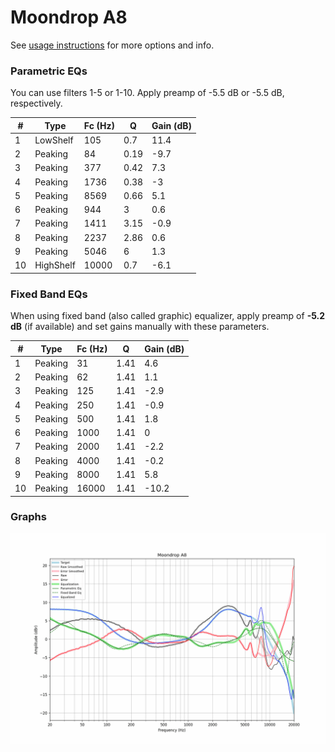 # Moondrop A8
See [usage instructions](https://github.com/jaakkopasanen/AutoEq#usage) for more options and info.

### Parametric EQs
You can use filters 1-5 or 1-10. Apply preamp of -5.5 dB or -5.5 dB, respectively.

|   # | Type      |   Fc (Hz) |    Q |   Gain (dB) |
|-----|-----------|-----------|------|-------------|
|   1 | LowShelf  |       105 | 0.7  |        11.4 |
|   2 | Peaking   |        84 | 0.19 |        -9.7 |
|   3 | Peaking   |       377 | 0.42 |         7.3 |
|   4 | Peaking   |      1736 | 0.38 |        -3   |
|   5 | Peaking   |      8569 | 0.66 |         5.1 |
|   6 | Peaking   |       944 | 3    |         0.6 |
|   7 | Peaking   |      1411 | 3.15 |        -0.9 |
|   8 | Peaking   |      2237 | 2.86 |         0.6 |
|   9 | Peaking   |      5046 | 6    |         1.3 |
|  10 | HighShelf |     10000 | 0.7  |        -6.1 |

### Fixed Band EQs
When using fixed band (also called graphic) equalizer, apply preamp of **-5.2 dB** (if available) and set gains manually with these parameters.

|   # | Type    |   Fc (Hz) |    Q |   Gain (dB) |
|-----|---------|-----------|------|-------------|
|   1 | Peaking |        31 | 1.41 |         4.6 |
|   2 | Peaking |        62 | 1.41 |         1.1 |
|   3 | Peaking |       125 | 1.41 |        -2.9 |
|   4 | Peaking |       250 | 1.41 |        -0.9 |
|   5 | Peaking |       500 | 1.41 |         1.8 |
|   6 | Peaking |      1000 | 1.41 |         0   |
|   7 | Peaking |      2000 | 1.41 |        -2.2 |
|   8 | Peaking |      4000 | 1.41 |        -0.2 |
|   9 | Peaking |      8000 | 1.41 |         5.8 |
|  10 | Peaking |     16000 | 1.41 |       -10.2 |

### Graphs
![](./Moondrop%20A8.png)
